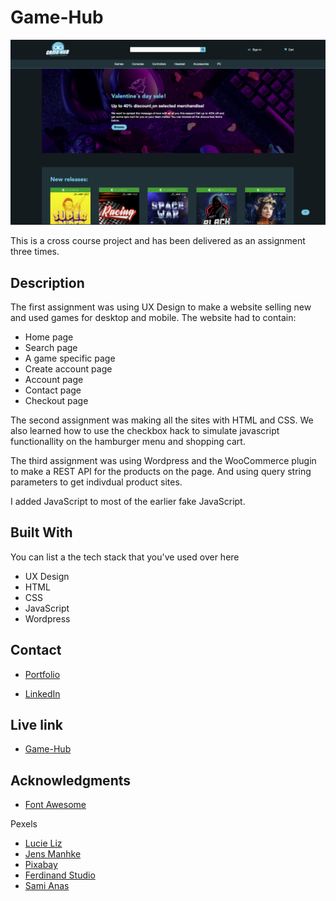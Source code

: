 # Game-Hub

![image](./images/Skjermbilde%202022-12-09%20kl.%2014.16.35.png)

This is a cross course project and has been delivered as an assignment three times.

## Description

The first assignment was using UX Design to make a website selling new and used games for desktop and mobile.
The website had to contain:

- Home page
- Search page
- A game specific page
- Create account page
- Account page
- Contact page
- Checkout page

The second assignment was making all the sites with HTML and CSS. We also learned how to use the checkbox hack to simulate javascript functionallity on the hamburger menu and shopping cart.

The third assignment was using Wordpress and the WooCommerce plugin to make a REST API for the products on the page. And using query string parameters to get indivdual product sites.

I added JavaScript to most of the earlier fake JavaScript.

## Built With

You can list a the tech stack that you've used over here

- UX Design
- HTML
- CSS
- JavaScript
- Wordpress

## Contact

- [Portfolio](https://elegant-gecko-c4d465.netlify.app/index.html)

- [LinkedIn](https://www.linkedin.com/in/h%C3%A5kon-willand-engebretsen-03148a229/)

## Live link

- [Game-Hub](https://eloquent-spence-06f29a.netlify.app)

## Acknowledgments

- [Font Awesome](https://fontawesome.com/)

Pexels

- [Lucie Liz](https://www.pexels.com/nb-no/bilde/teknologi-tastatur-lys-hodetelefon-3165335/)
- [Jens Manhke](https://www.pexels.com/nb-no/bilde/tilkobling-forbindelse-teknologi-display-776092/)
- [Pixabay](https://www.pexels.com/nb-no/bilde/silhuett-mysterium-take-takete-289367/)
- [Ferdinand Studio](https://www.pexels.com/nb-no/bilde/heks-kostyme-halloween-allehelgensaften-3922102/)
- [Sami Anas](https://www.pexels.com/nb-no/bilde/skumring-kyst-bakke-as-5137664/)
